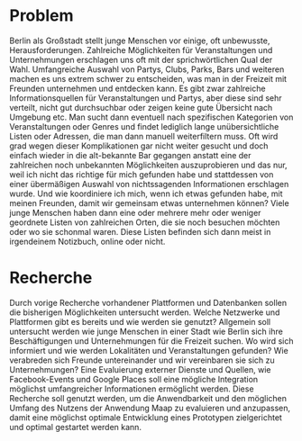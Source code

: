 # Problem

Berlin als Großstadt stellt junge Menschen vor einige, oft unbewusste, Herausforderungen.
Zahlreiche Möglichkeiten für Veranstaltungen und Unternehmungen erschlagen uns oft mit der sprichwörtlichen Qual der Wahl. Umfangreiche Auswahl von Partys, Clubs, Parks, Bars und weiteren machen es uns extrem schwer zu entscheiden, was man in der Freizeit mit Freunden unternehmen und entdecken kann.
Es gibt zwar zahlreiche Informationsquellen für Veranstaltungen und Partys, aber diese sind sehr verteilt, nicht gut durchsuchbar oder zeigen keine gute Übersicht nach Umgebung etc.
Man sucht dann eventuell nach spezifischen Kategorien von Veranstaltungen oder Genres und findet lediglich lange unübersichtliche Listen oder Adressen, die man dann manuell weiterfiltern muss.
Oft wird grad wegen dieser Komplikationen gar nicht weiter gesucht und doch einfach wieder in die alt-bekannte Bar gegangen anstatt eine der zahlreichen noch unbekannten Möglichkeiten auszuprobieren und das nur, weil ich nicht das richtige für mich gefunden habe und stattdessen von einer übermäßigen Auswahl von nichtssagenden Informationen erschlagen wurde.
Und wie koordiniere ich mich, wenn ich etwas gefunden habe, mit meinen Freunden, damit wir gemeinsam etwas unternehmen können? Viele junge Menschen haben dann eine oder mehrere mehr oder weniger geordnete Listen von zahlreichen Orten, die sie noch besuchen möchten oder wo sie schonmal waren. Diese Listen befinden sich dann meist in irgendeinem Notizbuch, online oder nicht. 

# Recherche
Durch vorige Recherche vorhandener Plattformen und Datenbanken sollen die bisherigen Möglichkeiten untersucht werden. Welche Netzwerke und Plattformen gibt es bereits und wie werden sie genutzt?
Allgemein soll untersucht werden wie junge Menschen in einer Stadt wie Berlin sich ihre Beschäftigungen und Unternehmungen für die Freizeit suchen. Wo wird sich informiert und wie werden Lokalitäten und Veranstaltungen gefunden? Wie verabreden sich Freunde untereinander und wir vereinbaren sie sich zu Unternehmungen?
Eine Evaluierung externer Dienste und Quellen, wie Facebook-Events und Google Places soll eine mögliche Integration möglichst umfangreicher Informationen ermöglicht werden.
Diese Recherche soll genutzt werden, um die Anwendbarkeit und den möglichen Umfang des Nutzens der Anwendung Maap zu evaluieren und anzupassen, damit eine möglichst optimale Entwicklung eines Prototypen zielgerichtet und optimal gestartet werden kann.
